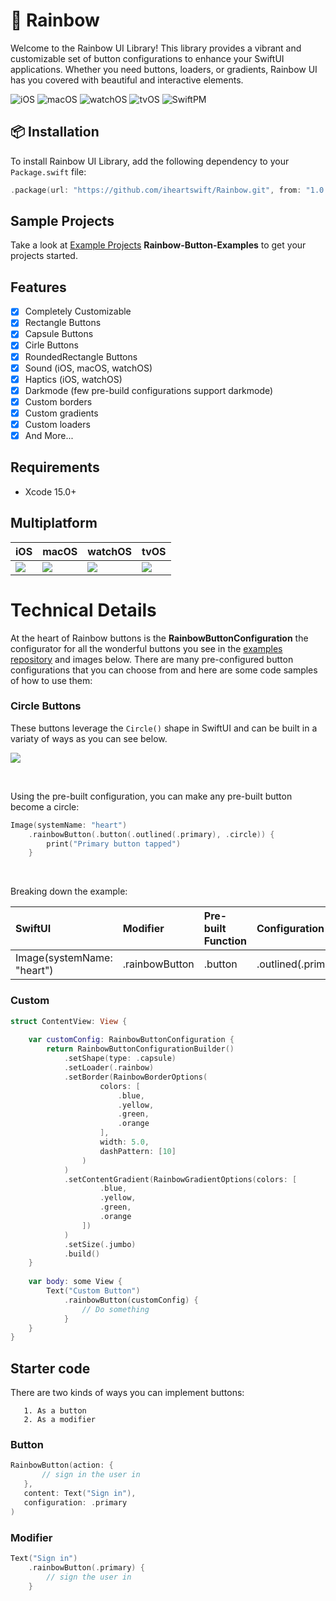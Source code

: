 # 🌈 Rainbow
Welcome to the Rainbow UI Library! This library provides a vibrant and customizable set of button configurations to enhance your SwiftUI applications. Whether you need buttons, loaders, or gradients, Rainbow UI has you covered with beautiful and interactive elements.

![iOS](https://img.shields.io/badge/iOS-17.0+-blue)
![macOS](https://img.shields.io/badge/macOS-14.0+-blue)
![watchOS](https://img.shields.io/badge/watchOS-10.0+-blue)
![tvOS](https://img.shields.io/badge/tvOS-17.0+-blue)
![SwiftPM](https://img.shields.io/badge/SwiftPM-compatible-brightgreen)

## 📦 Installation

To install Rainbow UI Library, add the following dependency to your `Package.swift` file:

```swift
.package(url: "https://github.com/iheartswift/Rainbow.git", from: "1.0.4")
```

## Sample Projects

Take a look at [Example Projects](https://github.com/iheartswift/Examples) **Rainbow-Button-Examples** to get your projects started.

## Features

- [x] Completely Customizable
- [x] Rectangle Buttons
- [x] Capsule Buttons
- [x] Cirle Buttons
- [x] RoundedRectangle Buttons
- [x] Sound (iOS, macOS, watchOS)
- [x] Haptics (iOS, watchOS)
- [x] Darkmode (few pre-build configurations support darkmode)   
- [x] Custom borders
- [x] Custom gradients
- [x] Custom loaders
- [x] And More...

## Requirements

* Xcode 15.0+

## Multiplatform

| iOS | macOS | watchOS | tvOS |
|-----|-------|---------|------|
| ![](https://iheartswift.s3.amazonaws.com/rainbow/ezgif-5-971b00b241.gif) | ![](https://iheartswift.s3.amazonaws.com/rainbow/ezgif-5-64aa8c2126.gif) | ![](https://iheartswift.s3.amazonaws.com/rainbow/ezgif-5-ab6a7b0278.gif) | ![](https://iheartswift.s3.amazonaws.com/rainbow/ezgif-5-14bc19d1fc.gif) |

# Technical Details

At the heart of Rainbow buttons is the **RainbowButtonConfiguration** the configurator for all the wonderful buttons you see in the [examples repository](https://github.com/iheartswift/Examples) and images below. There are many pre-configured button configurations that you can choose from and here are some code samples of how to use them: 

### Circle Buttons

These buttons leverage the `Circle()` shape in SwiftUI and can be built in a variaty of ways as you can see below.

![](https://iheartswift.s3.amazonaws.com/rainbow/Screenshot+2024-06-17+at+10.38.14%E2%80%AFAM.png)

<br />

Using the pre-built configuration, you can make any pre-built button become a circle: 
```swift
Image(systemName: "heart")
    .rainbowButton(.button(.outlined(.primary), .circle)) {
        print("Primary button tapped")
    }
```
<br />

Breaking down the example: 

| SwiftUI                      | Modifier       | Pre-built Function | Configuration       | Shape |
|:-----------------------------|:---------------|:----------------|:--------------------|:------|
| Image(systemName: "heart")   | .rainbowButton | .button         | .outlined(.primary) | .circle |


### Custom 
```swift
struct ContentView: View {
    
    var customConfig: RainbowButtonConfiguration {
        return RainbowButtonConfigurationBuilder()
            .setShape(type: .capsule)
            .setLoader(.rainbow)
            .setBorder(RainbowBorderOptions(
                    colors: [
                        .blue,
                        .yellow,
                        .green,
                        .orange
                    ],
                    width: 5.0,
                    dashPattern: [10]
                )
            )
            .setContentGradient(RainbowGradientOptions(colors: [
                    .blue,
                    .yellow,
                    .green,
                    .orange
                ])
            )
            .setSize(.jumbo)
            .build()
    }
    
    var body: some View {
        Text("Custom Button")
            .rainbowButton(customConfig) {
                // Do something
            }
    }
}
```

## Starter code

There are two kinds of ways you can implement buttons: 

       1. As a button
       2. As a modifier

### Button
```swift
RainbowButton(action: {
       // sign in the user in
   },
   content: Text("Sign in"),
   configuration: .primary
)
```

### Modifier
```swift
Text("Sign in")
    .rainbowButton(.primary) {
        // sign the user in
    }
```
